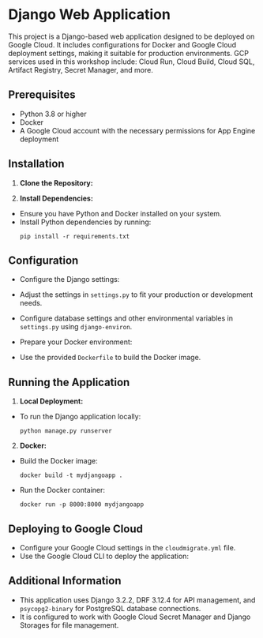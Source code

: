 # Django Web Application

This project is a Django-based web application designed to be deployed on Google Cloud. It includes configurations for Docker and Google Cloud deployment settings, making it suitable for production environments.
GCP services used in this workshop include: Cloud Run, Cloud Build, Cloud SQL, Artifact Registry, Secret Manager, and more.

## Prerequisites

- Python 3.8 or higher
- Docker
- A Google Cloud account with the necessary permissions for App Engine deployment

## Installation

1. **Clone the Repository:**

2. **Install Dependencies:**
- Ensure you have Python and Docker installed on your system.
- Install Python dependencies by running:
  ```
  pip install -r requirements.txt
  ```

## Configuration

- Configure the Django settings:
- Adjust the settings in `settings.py` to fit your production or development needs.
- Configure database settings and other environmental variables in `settings.py` using `django-environ`.

- Prepare your Docker environment:
- Use the provided `Dockerfile` to build the Docker image.

## Running the Application

1. **Local Deployment:**
- To run the Django application locally:
  ```
  python manage.py runserver
  ```

2. **Docker:**
- Build the Docker image:
  ```
  docker build -t mydjangoapp .
  ```
- Run the Docker container:
  ```
  docker run -p 8000:8000 mydjangoapp
  ```

## Deploying to Google Cloud

- Configure your Google Cloud settings in the `cloudmigrate.yml` file.
- Use the Google Cloud CLI to deploy the application:


## Additional Information

- This application uses Django 3.2.2, DRF 3.12.4 for API management, and `psycopg2-binary` for PostgreSQL database connections.
- It is configured to work with Google Cloud Secret Manager and Django Storages for file management.













